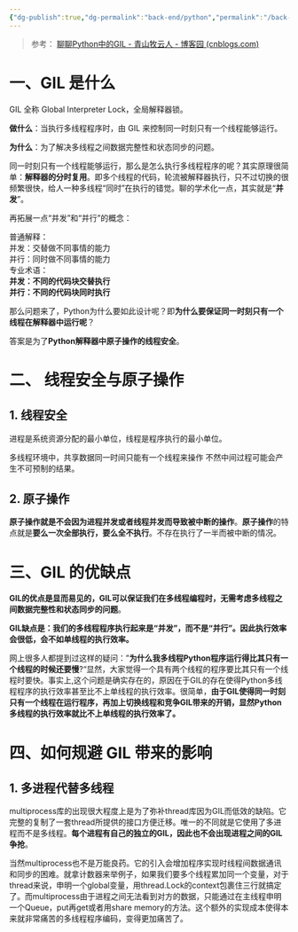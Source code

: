 ```yaml
---
{"dg-publish":true,"dg-permalink":"back-end/python","permalink":"/back-end/python/","dgHomeLink":true,"dgPassFrontmatter":false}
---
```




> 参考： [聊聊Python中的GIL - 青山牧云人 - 博客园 (cnblogs.com)](https://www.cnblogs.com/ArsenalfanInECNU/p/9968621.html)

# 一、GIL 是什么

GIL 全称 Global Interpreter Lock，全局解释器锁。

**做什么**：当执行多线程程序时，由 GIL 来控制同一时刻只有一个线程能够运行。

**为什么**：为了解决多线程之间数据完整性和状态同步的问题。

同一时刻只有一个线程能够运行，那么是怎么执行多线程程序的呢？其实原理很简单：**解释器的分时复用**。即多个线程的代码，轮流被解释器执行，只不过切换的很频繁很快，给人一种多线程“同时”在执行的错觉。聊的学术化一点，其实就是“**并发**”。

再拓展一点“并发”和“并行”的概念：

普通解释：  
并发：交替做不同事情的能力  
并行：同时做不同事情的能力  
专业术语：  
**并发：不同的代码块交替执行**  
**并行：不同的代码块同时执行**

那么问题来了，Python为什么要如此设计呢？即**为什么要保证同一时刻只有一个线程在解释器中运行呢**？

答案是为了**Python解释器中原子操作的线程安全**。

# 二、 线程安全与原子操作

## 1. 线程安全

进程是系统资源分配的最小单位，线程是程序执行的最小单位。

多线程环境中，共享数据同一时间只能有一个线程来操作 不然中间过程可能会产生不可预制的结果。

## 2. 原子操作

**原子操作就是不会因为进程并发或者线程并发而导致被中断的操作**。**原子操作**的特点就是**要么一次全部执行，要么全不执行**。不存在执行了一半而被中断的情况。

# 三、GIL 的优缺点

**GIL的优点是显而易见的，GIL可以保证我们在多线程编程时，无需考虑多线程之间数据完整性和状态同步的问题**。

**GIL缺点是：我们的多线程程序执行起来是“并发”，而不是“并行”。因此执行效率会很低，会不如单线程的执行效率。**

网上很多人都提到过这样的疑问：”**为什么我多线程Python程序运行得比其只有一个线程的时候还要慢**?“显然，大家觉得一个具有两个线程的程序要比其只有一个线程时要快。事实上,这个问题是确实存在的，原因在于GIL的存在使得Python多线程程序的执行效率甚至比不上单线程的执行效率。很简单，**由于GIL使得同一时刻只有一个线程在运行程序，再加上切换线程和竞争GIL带来的开销，显然Python多线程的执行效率就比不上单线程的执行效率了。**

# 四、如何规避 GIL 带来的影响

## 1. 多进程代替多线程

multiprocess库的出现很大程度上是为了弥补thread库因为GIL而低效的缺陷。它完整的复制了一套thread所提供的接口方便迁移。唯一的不同就是它使用了多进程而不是多线程。**每个进程有自己的独立的GIL，因此也不会出现进程之间的GIL争抢**。

当然multiprocess也不是万能良药。它的引入会增加程序实现时线程间数据通讯和同步的困难。就拿计数器来举例子，如果我们要多个线程累加同一个变量，对于thread来说，申明一个global变量，用thread.Lock的context包裹住三行就搞定了。而multiprocess由于进程之间无法看到对方的数据，只能通过在主线程申明一个Queue，put再get或者用share memory的方法。这个额外的实现成本使得本来就非常痛苦的多线程程序编码，变得更加痛苦了。

